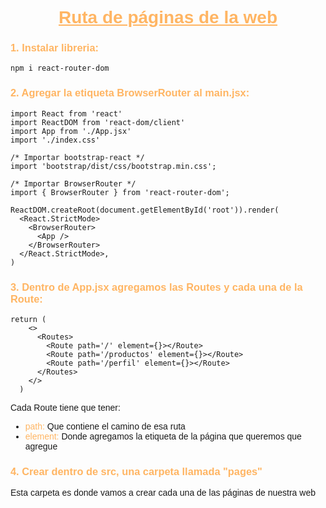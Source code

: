 <body style= "font-family: Arial, Helvetica, sans-serif;">

<h1 style="text-align: center; color: #ffb563;"><ins>Ruta de páginas de la web</ins></h1>

<h3 style="color: #ffb563;">1. Instalar libreria:</h3>

```
npm i react-router-dom
```


<h3 style="color: #ffb563;">2. Agregar la etiqueta BrowserRouter al main.jsx:</h3>

```
import React from 'react'
import ReactDOM from 'react-dom/client'
import App from './App.jsx'
import './index.css'

/* Importar bootstrap-react */
import 'bootstrap/dist/css/bootstrap.min.css';

/* Importar BrowserRouter */
import { BrowserRouter } from 'react-router-dom';

ReactDOM.createRoot(document.getElementById('root')).render(
  <React.StrictMode>
    <BrowserRouter>
      <App />
    </BrowserRouter>
  </React.StrictMode>,
)

```

<h3 style="color: #ffb563;">3. Dentro de App.jsx agregamos las Routes y cada una de la Route:</h3>

```
return (
    <>
      <Routes>
        <Route path='/' element={}></Route>
        <Route path='/productos' element={}></Route>
        <Route path='/perfil' element={}></Route>
      </Routes>
    </>
  )
```

Cada Route tiene que tener:
  * <span style="color: #ffb563;">path:</span> Que contiene el camino de esa ruta
  * <span style="color: #ffb563;">element:</span> Donde agregamos la etiqueta de la página que queremos que agregue

<h3 style="color: #ffb563;">4. Crear dentro de src, una carpeta llamada "pages"</h3>

Esta carpeta es donde vamos a crear cada una de las páginas de nuestra web

</body>